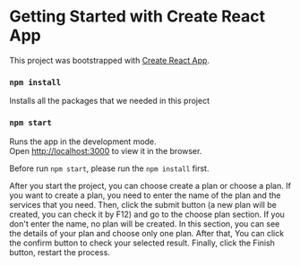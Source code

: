 # Getting Started with Create React App

This project was bootstrapped with [Create React App](https://github.com/facebook/create-react-app).


### `npm install`

Installs all the packages that we needed in this project

### `npm start`

Runs the app in the development mode.\
Open [http://localhost:3000](http://localhost:3000) to view it in the browser.


Before run  `npm start`, please run the `npm install` first.

After you start the project, you can choose create a plan or choose a plan. If you want to create a plan, you need to enter the name of the plan and the services that you need. Then, click the submit button (a new plan will be created, you can check it by F12) and go to the choose plan section. If you don't enter the name, no plan will be created. In this section, you can see the details of your plan and choose only one plan. After that, You can click the confirm button to check your selected result. Finally, click the Finish button, restart the process.
